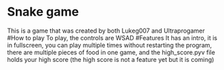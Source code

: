# Snake game
This is a game that was created by both Lukeg007 and Ultraprogamer
#How to play
To play, the controls are WSAD
#Features
It has an intro, it is in fullscreen, you can play multiple times without restarting the program, there are multiple pieces of food in one game, and the high_score.pyv file holds your high score (the high score is not a feature yet but it is coming)